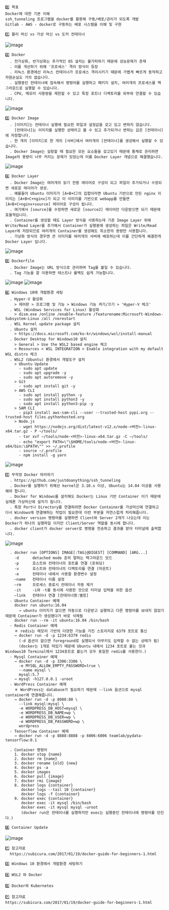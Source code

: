 ```
0️⃣ 목표
Docker에 대한 기본 이해
ssh_tunneling 프로그램을 docker를 활용해 구동/배포/관리가 되도록 개발
Gitlab - AWS - docker로 구동하는 배포 시스템을 이해 및 구현
```
```
1️⃣ 물리 머신 vs 가상 머신 vs 도커 컨테이너
```
![image](https://user-images.githubusercontent.com/21374902/147321427-6f4f1bf6-e1b0-450e-bf6b-43fef4cde521.png)
```
2️⃣ Docker  
  . 전가상화, 반가상화는 추가적인 OS 설치는 불가피하기 때문에 성능문제가 존재
  . 이를 개선하기 위해 '프로세스' 격리 방식이 등장
  . 리눅스 환경에선 리눅스 컨테이너가 프로세스 격리시키기 때문에 가볍게 빠르게 동작하고 자원손실도 거의 없습니다.
  . 실행중인 컨테이너에 접속해서 명령어를 실행하고 패키지 설치, 여러개의 프로세스를 백그라운드로 실행할 수 있습니다.
  . CPU, 메모리 사용량을 제한할 수 있고 특정 포트나 디렉토리를 외부와 연결할 수 있습니다.
```
![image](https://user-images.githubusercontent.com/21374902/147167642-1dad5620-3b02-4e83-854d-3595e7feee64.png)
```
3️⃣ Docker Image
  . [이미지]는 컨테이너 실행에 필요한 파일과 설정값을 갖고 있고 변하지 않습니다.
    [컨테이너]는 이미지를 실행한 상태라고 볼 수 있고 추가되거나 변하는 값은 [컨테이너]에 저장합니다.
  . 한 개의 [이미지]로 한 개의 [서버]에서 여러개의 [컨테이너]를 생성해서 실행할 수 있습니다.
  . Docker Image는 실항할 때 필요한 모든 요소들을 갖고있기 때문에 통채로 관리하면 Image의 용량이 너무 커지는 문제가 있었는데 이를 Docker Layer 개념으로 해결했습니다.
```
  ![image](https://user-images.githubusercontent.com/21374902/147167708-010adcfc-cda2-4399-a69a-807ba6d2a690.png)
```
4️⃣ Docker Layer
  . Docker Image는 여러개의 읽기 전용 레이어로 구성이 되고 파일이 추가되거나 수정되면 새로운 레이어가 생성.
  . 예를들어 Ubuntu 이미지가 [A+B+C]의 집합이라면 Ubuntu 기반으로 만든 nginx 이미지는 [A+B+C+nginx]가 되고 이 이미지를 기반으로 webapp를 만들면 [A+B+C+nginx+source] 레이어로 구성이 됩니다.
  . 여기에서 [source]를 수정하면 새로운 [source2] 레이어만 다운받으면 되기 때문에 효율적입니다.
  . Container를 생성할 때도 Layer 방식을 사용하는데 기존 Image Layer 위에 Write/Read Layer를 추가해서 Container가 실행중에 생성하는 파일은 Write/Read Layer에 저장되므로 여러개의 Container를 생성해도 최소한의 용량만 사용합니다.
  . 가상화 방식의 경우엔 큰 이미지를 여러개의 서버에 배포하는데 이를 간단하게 해결한게 Docker Layer 입니다.
```
  ![image](https://user-images.githubusercontent.com/21374902/147167762-342c1f71-014f-435a-bef5-360d4ab4ca89.png)
```
5️⃣ Dockerfile
  . Docker Image는 URL 방식으로 관리하며 Tag를 붙일 수 있습니다.
  . Tag 기능을 잘 이용하면 테스트나 롤백도 쉽게 가능합니다.
```

![image](https://user-images.githubusercontent.com/21374902/147322683-26ab298f-a6fd-4ca6-b2f9-994faf71c75a.png)
![image](https://user-images.githubusercontent.com/21374902/147327131-76c2efb7-e930-4f4d-b319-c796052766c7.png)


```
6️⃣ Windows 10에 개발환경 세팅
  . Hyper-V 활성화
    > 제어판 > 프로그램 및 기능 > Windows 기능 켜기/끄기 > 'Hyper-V 체크'
  . WSL (Windows Services for Linux) 활성화
    > dism.exe /online /enable-feature /featurename:Microsoft-Windows-Subsystem-Linux /all /norestart 
  . WSL Kernel update package 설치 
  . Ubuntu 설치
    > https://docs.microsoft.com/ko-kr/windows/wsl/install-manual
  . Docker Desktop for Windows10 설치
    > General > Use the WSL2 based engine 체크
    > Resources > WSL INTEGRATION > Enable integration with my default WSL distro 체크
  . WSL2 (Ubuntu) 환경에서 개발도구 설치
    > Ubuntu Update
      - sudo apt update
      - sudo apt upgrade -y
      - sudo apt autoremove -y
    > Git
      - sudo apt install git -y
    > AWS CLI
      - sudo apt install python -y
      - sudo apt install python3 -y
      - sudo apt install python3-pip -y
    > SAM CLI
      - pip3 install aws-sam-cli --user --trusted-host pypi.org --trusted-host files.pythonhosted.org
    > Node.js
      - wget https://nodejs.org/dist/latest-v12.x/node-<버전>-linux-x64.tar.gz - P ~/tools/
      - tar xvf ~/tools/node-<버전>-linux-x64.tar.gz -C ~/tools/
      - echo "export PATH=\"\$HOME/tools/node-<버전>-linux-x64/bin:\$PATH\"" >> ~/.profile
      - source ~/.profile
      - npm install -g yarn
```
![image](https://user-images.githubusercontent.com/21374902/147616035-5bb71b64-74e2-490c-bbc6-bb44fbc06ddd.png)
```
7️⃣ 무작정 Docker 따라하기
  . https://github.com/justdoanything/ssh_tunneling
  . Docker를 실행하기 위해선 kernel은 3.10.x 이상, Ubuntu는 14.04 이상을 사용해야 합니다.
  . Docker for Windows를 설치해도 Docker는 Linux 기반 Container 이기 때문에 실제론 가상머신에 설치가 됩니다.
  . 특정 Port나 Directory를 연결하려면 Docker Container를 가상머신에 연결하고 다시 Windows에 연결해하는 작업이 필요한대 이런 부분을 자연스럽게 처리해줍니다.
  . docker version 명령어를 실행하면 Client와 Server 2개가 나오는데 이는 Docker가 하나의 실행파일 이지만 Client/Server 역할을 동시에 합니다.
  . docker client가 docker server로 명령을 전송하고 결과를 받아 터미널에 출력합니다.
```
![image](https://user-images.githubusercontent.com/21374902/147620567-f0f179fd-d97f-4adc-8694-0f7a8ef1a753.png)
```
  . docker run [OPTIONS] IMAGE[:TAG|@DIGEST] [COMMAND] [ARG...]
    -d      detached mode 흔히 말하는 백그라운드 모드
    -p	    호스트와 컨테이너의 포트를 연결 (포워딩)
    -v	    호스트와 컨테이너의 디렉토리를 연결 (마운트)
    -e	    컨테이너 내에서 사용할 환경변수 설정
    –name   컨테이너 이름 설정
    –rm	    프로세스 종료시 컨테이너 자동 제거
    -it	    -i와 -t를 동시에 사용한 것으로 터미널 입력을 위한 옵션
    –link   컨테이너 연결 [컨테이너명:별칭]
  - Ubuntu Container 예제
    docker run ubuntu:16.04
      → ubuntu 이미지가 없으면 자동으로 다운받고 실행하고 다른 명령어를 보내지 않았기 때문에 Container가 생성됐다가 바로 삭제됨
    docker run --rm -it ubuntu:16.04 /bin/bash
  - Redis Container 예제
    ＊ redis는 메모리 기반의 다양한 기능을 가진 스토리지로 6379 포트로 통신
    → docker run -d -p 1234:6379 redis
      (-d 옵션이 없으면 foreground로 실행되서 아무키도 입력할 수 없는 상태가 됨)
      (docker는 1개로 떠있기 때문에 Ubuntu 내에서 1234 포트로 붙는 것과 Windows10 Terminal에서 1234포트로 붙는거 모두 동일한 redis를 사용한다.)
  - Mysql Container 예제
    → docker run -d -p 3306:3306 \
      -e MYSQL_ALLOW_EMPTY_PASSWORD=true \
      --name mysql \
      mysql:5.7
    → mysql -h127.0.0.1 -uroot
  - WordPress Container 예제
    ＊ WordPress는 database가 필요하기 때문에 --link 옵션으로 mysql container에 연결해줍니다.
    → docker run -d -p 8080:80 \
      --link mysql:mysql \
      -e WORDPRESS_DB_HOST=mysql \
      -e WORDPRESS_DB_NAME=wp \
      -e WORDPRESS_DB_USER=wp \
      -e WORDPRESS_DB_PASSWORD=wp \
      wordpress
  - Tensorflow Container 예제
    → docker run -d -p 8888:8888 -p 6006:6006 teamlab/pydata-tensorflow:0.1

  . Container 명령어
    1. docker stop {name}
    2. docker rm {name}
    3. docker rename {old} {new}
    4. docker ps -a
    5. docker images
    6. docker pull {image}
    7. docker rmi {image}
    8. docker logs {container}
       docker logs --tail 10 {container}
       docker logs -f {container}
    9. docker exec {container}
       docker exec -it mysql /bin/bash
       docker exec -it mysql mysql -uroot  
       (docker run은 컨테이너를 실행하지만 exec는 실행중인 컨테이너에 명령어를 던진다.)
```
```
8️⃣ Container Update
```
![image](https://user-images.githubusercontent.com/21374902/147638958-a81d9bf3-8645-4b4c-b5f7-39575f9e0623.png)
```
*️⃣ 참고자료
  https://subicura.com/2017/01/19/docker-guide-for-beginners-1.html
```
```
3️⃣ Windows 10 환경에서 개발환경 세팅하기

```
```
4️⃣ WSL2 와 Docker

```
```
5️⃣ Docker와 Kubernetes

```
```
*️⃣ 참고자료  
https://subicura.com/2017/01/19/docker-guide-for-beginners-1.html
```
